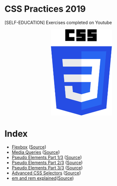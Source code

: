 # CSS Practices 2019
[SELF-EDUCATION] Exercises completed on Youtube

<div align="center"><img src="css.png" width="200" /></div>

# Index
* [Flexbox](flexbox.html) ([Source](https://www.youtube.com/watch?v=JJSoEo8JSnc))
* [Media Queries](media-queries.html) ([Source](https://www.youtube.com/watch?v=4Av7ma4v46Y))
* [Pseudo Elements Part 1/3](pseudo-elements-part1.html) ([Source](https://www.youtube.com/watch?v=zGiirUiWslI))
* [Pseudo Elements Part 2/3](pseudo-elements-part2.html) ([Source](https://www.youtube.com/watch?v=xoRbkm8XgfQ))
* [Pseudo Elements Part 3/3](pseudo-elements-part3.html) ([Source](https://www.youtube.com/watch?v=djbtPnNmc0I))
* [Advanced CSS Selectors](advanced-css-selectors.html) ([Source](https://www.youtube.com/watch?v=Bcr70LIJcOk))
* [em and rem explained](em-and-rem-explained.html)([Source](https://www.youtube.com/watch?v=_-aDOAMmDHI))